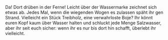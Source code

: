 Da! Dort drüben in der Ferne! Leicht über der Wassermarke zeichnet sich etwas ab.
Jedes Mal, wenn die wiegenden Wogen es zulassen späht ihr gen Strand.
Vielleicht ein Stück Treibholz, eine verwahrloste Boje?
Ihr könnt euren Kopf kaum über Wasser halten und schluckt jede Menge Salzwasser,
aber ihr seit euch sicher: wenn ihr es nur bis dort hin schafft, überlebt ihr vielleicht.
